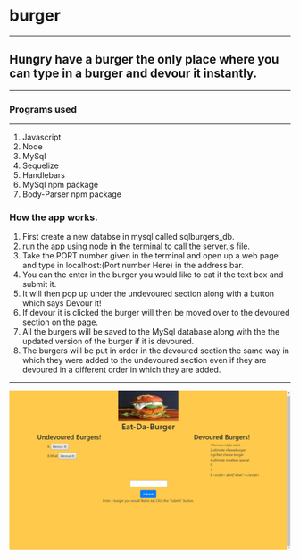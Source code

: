 # burger
--------

## Hungry have a burger the only place where you can type in a burger and devour it instantly.
---------

### Programs used
---------

1. Javascript
2. Node
3. MySql
4. Sequelize
5. Handlebars
6. MySql npm package
7. Body-Parser npm package

### How the app works.

1. First create a new databse in mysql called sqlburgers_db.
2. run the app using node in the terminal to call the server.js file.
3. Take the PORT number given in the terminal and open up a web page and type in localhost:(Port number Here) in the address bar.
4. You can the enter in the burger you would like to eat it the text box and submit it.
5. It will then pop up under the undevoured section along with a button which says Devour it!
6. If devour it is clicked the burger will then be moved over to the devoured section on the page.
7. All the burgers will be saved to the MySql database along with the the updated version of the burger if it is devoured.
8. The burgers will be put in order in the devoured section the same way in which they were added to the undevoured section even if they are devoured in a different order in which they are added.

-----------------

![Burger](public/assets/img/readmeBurger.png)
